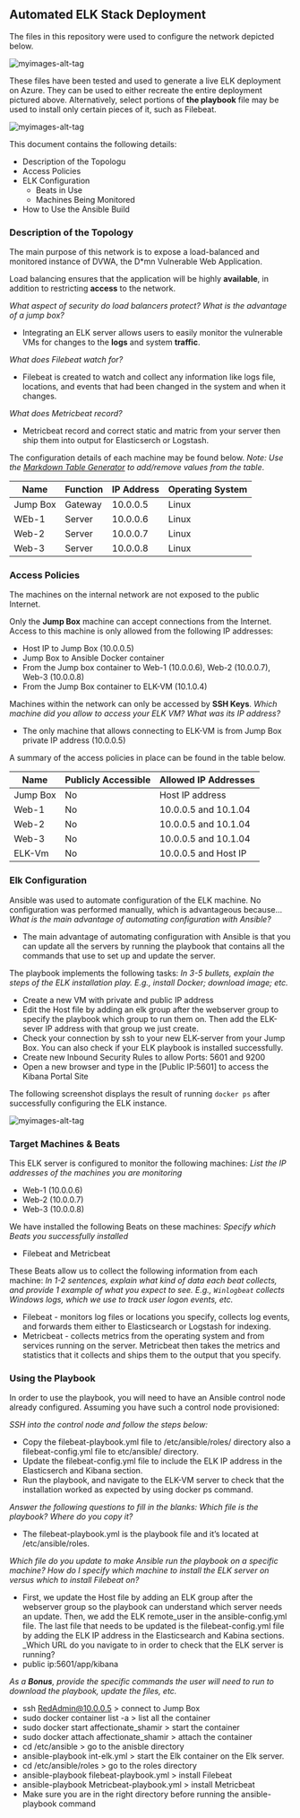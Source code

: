 ## Automated ELK Stack Deployment

The files in this repository were used to configure the network depicted below.

![myimages-alt-tag](https://github.com/yada-m138/Project_1/blob/main/Images/diagram_yada.png)

These files have been tested and used to generate a live ELK deployment on Azure. They can be used to either recreate the entire deployment pictured above. Alternatively, select portions of **the playbook** file may be used to install only certain pieces of it, such as Filebeat.

![myimages-alt-tag](https://github.com/yada-m138/Project_1/blob/main/Images/filebeat-int.png)

This document contains the following details:
- Description of the Topologu
- Access Policies
- ELK Configuration
  - Beats in Use
  - Machines Being Monitored
- How to Use the Ansible Build

### Description of the Topology

The main purpose of this network is to expose a load-balanced and monitored instance of DVWA, the D*mn Vulnerable Web Application.

Load balancing ensures that the application will be highly **available**, in addition to restricting **access** to the network.

_What aspect of security do load balancers protect? What is the advantage of a jump box?_
- Integrating an ELK server allows users to easily monitor the vulnerable VMs for changes to the **logs** and system **traffic**.

_What does Filebeat watch for?_
- Filebeat is created to watch and collect any information like logs file, locations, and events that had been changed in the system and when it changes. 

_What does Metricbeat record?_
- Metricbeat record and correct static and matric from your server then ship them into output for Elasticserch or Logstash.

The configuration details of each machine may be found below.
_Note: Use the [Markdown Table Generator](http://www.tablesgenerator.com/markdown_tables) to add/remove values from the table_.

| Name     | Function | IP Address | Operating System |
|----------|----------|------------|------------------|
| Jump Box | Gateway  | 10.0.0.5   | Linux            |
| WEb-1    | Server   | 10.0.0.6   | Linux            |
| Web-2    | Server   | 10.0.0.7   | Linux            |
| Web-3    | Server   | 10.0.0.8   | Linux            |

### Access Policies

The machines on the internal network are not exposed to the public Internet. 

Only the **Jump Box** machine can accept connections from the Internet. Access to this machine is only allowed from the following IP addresses:
- Host IP to Jump Box (10.0.0.5)
- Jump Box to Ansible Docker container 
- From the Jump box  container to Web-1 (10.0.0.6), Web-2 (10.0.0.7), Web-3 (10.0.0.8)
- From the Jump Box container to ELK-VM (10.1.0.4) 


Machines within the network can only be accessed by **SSH Keys**.
_Which machine did you allow to access your ELK VM? What was its IP address?_
- The only machine that allows connecting to ELK-VM is from Jump Box private IP address (10.0.0.5)

A summary of the access policies in place can be found in the table below.

| Name     | Publicly Accessible | Allowed IP Addresses |
|----------|---------------------|----------------------|
| Jump Box | No                  | Host IP address      |
| Web-1    | No                  | 10.0.0.5 and 10.1.04 |
| Web-2    | No                  | 10.0.0.5 and 10.1.04 |
| Web-3    | No                  | 10.0.0.5 and 10.1.04 |
| ELK-Vm   | No                  | 10.0.0.5 and Host IP |

### Elk Configuration

Ansible was used to automate configuration of the ELK machine. No configuration was performed manually, which is advantageous because...
_What is the main advantage of automating configuration with Ansible?_
- The main advantage of automating configuration with Ansible is that you can update all the servers by running the playbook that contains all the commands that use to set up and update the server.

The playbook implements the following tasks:
_In 3-5 bullets, explain the steps of the ELK installation play. E.g., install Docker; download image; etc._
- Create a new VM with private and public IP address
- Edit the Host file by adding an elk group after the webserver group to specify the playbook which group to run them on. Then add the ELK-sever IP address with that group we just create.
- Check your connection by ssh to your new ELK-server from your Jump Box. You can also check if your ELK playbook is installed successfully. 
- Create new Inbound Security Rules to allow Ports: 5601 and 9200 
- Open a new browser and type in the [Public IP:5601] to access the Kibana Portal Site

The following screenshot displays the result of running `docker ps` after successfully configuring the ELK instance.

![myimages-alt-tag](https://github.com/yada-m138/Project_1/blob/main/Images/docker_ps_output.png)

### Target Machines & Beats
This ELK server is configured to monitor the following machines:
_List the IP addresses of the machines you are monitoring_
- Web-1 (10.0.0.6)
- Web-2 (10.0.0.7)
- Web-3 (10.0.0.8)

We have installed the following Beats on these machines:
_Specify which Beats you successfully installed_
- Filebeat and Metricbeat

These Beats allow us to collect the following information from each machine:
_In 1-2 sentences, explain what kind of data each beat collects, and provide 1 example of what you expect to see. E.g., `Winlogbeat` collects Windows logs, which we use to track user logon events, etc._
- Filebeat - monitors log files or locations you specify, collects log events, and forwards them either to Elasticsearch or Logstash for indexing.
- Metricbeat - collects metrics from the operating system and from services running on the server. Metricbeat then takes the metrics and statistics that it collects and ships them to the output that you specify.

### Using the Playbook
In order to use the playbook, you will need to have an Ansible control node already configured. Assuming you have such a control node provisioned: 

_SSH into the control node and follow the steps below:_
- Copy the filebeat-playbook.yml file to /etc/ansible/roles/ directory also a filebeat-config.yml file to etc/ansible/ directory.
- Update the filebeat-config.yml file to include the ELK IP address in the Elasticserch and Kibana section. 
- Run the playbook, and navigate to the ELK-VM server to check that the installation worked as expected by using docker ps command. 

_Answer the following questions to fill in the blanks:_
_Which file is the playbook? Where do you copy it?_
- The filebeat-playbook.yml is the playbook file and it’s located at /etc/ansible/roles.

_Which file do you update to make Ansible run the playbook on a specific machine? How do I specify which machine to install the ELK server on versus which to install Filebeat on?_
- First, we update the Host file by adding an ELK group after the webserver group so the playbook can understand which server needs an update. Then, we add the ELK remote_user in the ansible-config.yml file. The last file that needs to be updated is the filebeat-config.yml file by adding the ELK IP address in the Elasticsearch and Kabina sections. 
_Which URL do you navigate to in order to check that the ELK server is running?
- public ip:5601/app/kibana

_As a **Bonus**, provide the specific commands the user will need to run to download the playbook, update the files, etc._
- ssh RedAdmin@10.0.0.5 > connect to Jump Box
- sudo docker container list -a > list all the container
- sudo docker start affectionate_shamir > start the container
- sudo docker attach affectionate_shamir > attach the container
- cd /etc/ansible > go to the anisble directory
- ansible-playbook int-elk.yml > start the Elk container on the Elk server.
- cd /etc/ansible/roles  > go to the roles directory 
- ansible-playbook filebeat-playbook.yml > install Filebeat 
- ansible-playbook Metricbeat-playbook.yml > install Metricbeat
- Make sure you are in the right directory before running the ansible-playbook command

